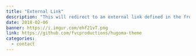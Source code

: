 ```yaml
---
title: "External Link"
description: "This will redirect to an external link defined in the front matter."
date: 2018-02-06
banner: https://i.imgur.com/ehf21vT.png
link: https://github.com/fvcproductions/hugoma-theme
categories:
  - contact
---
```

